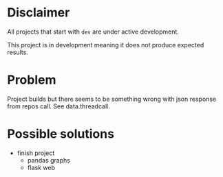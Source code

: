 # Disclaimer
All projects that start with `dev`
are under active development.

This project is in development meaning
it does not produce expected results.

# Problem
Project builds but there seems to
be something wrong with json response
from repos call. See data.threadcall.

# Possible solutions
  - finish project
    - pandas graphs
    - flask web
